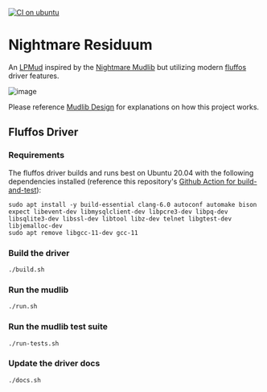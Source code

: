 [![CI on ubuntu](https://github.com/michaelprograms/nightmare-residuum/actions/workflows/ci.yml/badge.svg)](https://github.com/michaelprograms/nightmare-residuum/actions/workflows/ci.yml)

# Nightmare Residuum

An [LPMud](https://en.wikipedia.org/wiki/LPMud) inspired by the [Nightmare Mudlib](https://github.com/fluffos/nightmare3) but utilizing modern [fluffos](https://github.com/fluffos/fluffos) driver features.

![image](https://user-images.githubusercontent.com/1260602/154584393-1808f4f3-ceaa-427a-be09-49e70ab62160.png)


Please reference [Mudlib Design](DESIGN.md) for explanations on how this project works.

## Fluffos Driver

### Requirements

The fluffos driver builds and runs best on Ubuntu 20.04 with the following dependencies installed (reference this repository's [Github Action for build-and-test](.github/workflows/ci.yml)):

```
sudo apt install -y build-essential clang-6.0 autoconf automake bison expect libevent-dev libmysqlclient-dev libpcre3-dev libpq-dev libsqlite3-dev libssl-dev libtool libz-dev telnet libgtest-dev libjemalloc-dev
sudo apt remove libgcc-11-dev gcc-11
```

### Build the driver
```
./build.sh
```

### Run the mudlib
```
./run.sh
```

### Run the mudlib test suite
```
./run-tests.sh
```

### Update the driver docs
```
./docs.sh
```